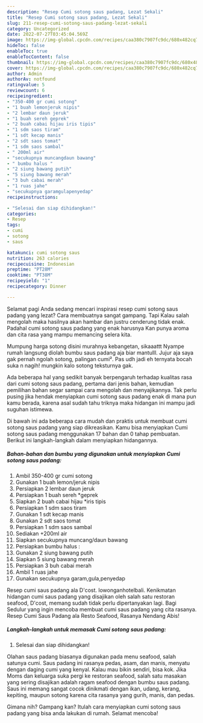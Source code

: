 ```yaml
---
description: "Resep Cumi sotong saus padang, Lezat Sekali"
title: "Resep Cumi sotong saus padang, Lezat Sekali"
slug: 211-resep-cumi-sotong-saus-padang-lezat-sekali
category: Uncategorized
date: 2022-07-27T03:45:04.569Z
image: https://img-global.cpcdn.com/recipes/caa380c7907fc9dc/680x482cq70/cumi-sotong-saus-padang-foto-resep-utama.jpg
hideToc: false
enableToc: true
enableTocContent: false
thumbnail: https://img-global.cpcdn.com/recipes/caa380c7907fc9dc/680x482cq70/cumi-sotong-saus-padang-foto-resep-utama.jpg
cover: https://img-global.cpcdn.com/recipes/caa380c7907fc9dc/680x482cq70/cumi-sotong-saus-padang-foto-resep-utama.jpg
author: Admin
authorAv: notfound
ratingvalue: 5
reviewcount: 6
recipeingredient:
- "350-400 gr cumi sotong"
- "1 buah lemonjeruk nipis"
- "2 lembar daun jeruk"
- "1 buah sereh geprek"
- "2 buah cabai hijau iris tipis"
- "1 sdm saos tiram"
- "1 sdt kecap manis"
- "2 sdt saos tomat"
- "1 sdm saos sambal"
- " 200ml air"
- "secukupnya muncangdaun bawang"
- " bumbu halus "
- "2 siung bawang putih"
- "5 siung bawang merah"
- "3 buh cabai merah"
- "1 ruas jahe"
- "secukupnya garamgulapenyedap"
recipeinstructions:

- "Selesai dan siap dihidangkan!"
categories:
- Resep
tags:
- cumi
- sotong
- saus

katakunci: cumi sotong saus 
nutrition: 263 calories
recipecuisine: Indonesian
preptime: "PT28M"
cooktime: "PT38M"
recipeyield: "1"
recipecategory: Dinner

---
```



Selamat pagi Anda sedang mencari inspirasi resep cumi sotong saus padang yang lezat? Cara membuatnya sangat gampang. Tapi Kalau salah mengolah maka hasilnya akan hambar dan justru cenderung tidak enak. Padahal cumi sotong saus padang yang enak harusnya Kan punya aroma dan cita rasa yang mampu memancing selera kita.


Mumpung harga sotong disini murahnya kebangetan, sikaaattt Nyampe rumah langsung diolah bumbu saus padang aja biar mantulll. Jujur aja saya gak pernah ngolah sotong, palingan cumi². Pas udh jadi eh ternyata bocah suka n nagih! mungkin kalo sotong teksturnya gak.

Ada beberapa hal yang sedikit banyak berpengaruh terhadap kualitas rasa dari cumi sotong saus padang, pertama dari jenis bahan, kemudian pemilihan bahan segar sampai cara mengolah dan menyajikannya. Tak perlu pusing jika hendak menyiapkan cumi sotong saus padang enak di mana pun kamu berada, karena asal sudah tahu triknya maka hidangan ini mampu jadi suguhan istimewa.


Di bawah ini ada beberapa cara mudah dan praktis untuk membuat cumi sotong saus padang yang siap dikreasikan. Kamu bisa menyiapkan Cumi sotong saus padang menggunakan 17 bahan dan 0 tahap pembuatan. Berikut ini langkah-langkah dalam menyiapkan hidangannya.

<!--inarticleads1-->

##### Bahan-bahan dan bumbu yang digunakan untuk menyiapkan Cumi sotong saus padang:

1. Ambil 350-400 gr cumi sotong
1. Gunakan 1 buah lemon/jeruk nipis
1. Persiapkan 2 lembar daun jeruk
1. Persiapkan 1 buah sereh *geprek
1. Siapkan 2 buah cabai hijau *iris tipis
1. Persiapkan 1 sdm saos tiram
1. Gunakan 1 sdt kecap manis
1. Gunakan 2 sdt saos tomat
1. Persiapkan 1 sdm saos sambal
1. Sediakan  +200ml air
1. Siapkan secukupnya muncang/daun bawang
1. Persiapkan  bumbu halus :
1. Gunakan 2 siung bawang putih
1. Siapkan 5 siung bawang merah
1. Persiapkan 3 buh cabai merah
1. Ambil 1 ruas jahe
1. Gunakan secukupnya garam,gula,penyedap


Resep cumi saus padang ala D&#39;cost. lowonganhotelbali. Kenikmatan hidangan cumi saus padang yang disajikan oleh salah satu restoran seafood, D&#39;cost, memang sudah tidak perlu dipertanyakan lagi. Bagi Sedulur yang ingin mencoba membuat cumi saus padang yang cita rasanya. Resep Cumi Saus Padang ala Resto Seafood, Rasanya Nendang Abis! 

<!--inarticleads2-->

##### Langkah-langkah untuk memasak Cumi sotong saus padang:


1. Selesai dan siap dihidangkan!

Olahan saus padang biasanya digunakan pada menu seafood, salah satunya cumi. Saus padang ini rasanya pedas, asam, dan manis, menyatu dengan daging cumi yang kenyal. Kalau mau bikin sendiri, bisa kok. Jika Moms dan keluarga suka pergi ke restoran seafood, salah satu masakan yang sering disajikan adalah ragam seafood dengan bumbu saus padang. Saus ini memang sangat cocok dinikmati dengan ikan, udang, kerang, kepiting, maupun sotong karena cita rasanya yang gurih, manis, dan pedas. 

Gimana nih? Gampang kan? Itulah cara menyiapkan cumi sotong saus padang yang bisa anda lakukan di rumah. Selamat mencoba!
